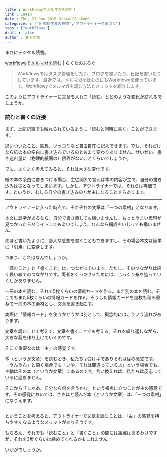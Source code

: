 ```yaml
---
title : WorkFlowyでメルマガを読む！
link : 18413
date : Thu, 23 Jun 2016 01:44:20 +0000
categories : ["0-知的生産の技術","アウトライナーで遊ぼう"]
tags : ["workflowy"]
draft : false
author : 倉下忠憲
---
```


まさにデジタル読書。

<a href="http://kaji-raku.net/lifehack/workflowy/2797">workflowyでメルマガを読む</a> | らくたのぶろぐ

<blockquote>
Workflowyではタスク管理をしたり、ブログを書いたり、日記を書いたりしています。最近では、メルマガを読むのにもWorkflowyを使っています。Workflowyでメルマガを読む方法とメリットを紹介します。
</blockquote>

このようにアウトライナーに文章を入れて「読む」とどのような変化が訪れるでしょうか。

<h3>読むと書くの近接</h3>

まず、上記記事でも触れられているように「読むと同時に書く」ことができます。

思いついたこと、感想、ツッコミなど自由自在に記入できます。でも、それだけなら紙の本の空白に書き込んでいるのとあまり変わりありません。せいぜい、書き込む量に（物理的紙面の）限界がないことくらいでしょうか。

でも、よくよく考えてみると、それは大きな変化です。

紙の本の余白に書きつける場合、主従関係で言えば本の内容が主で、自分の書き込みは従となってしまいます。しかし、アウトライナーでは、それらは等価です。というか、むしろ自分の書き込みの方が主になることすらあります。

<hr />

アウトライナーに入った時点で、それぞれの文章は「一つの素材」となります。

本文に誤字があるなら、自分で書き直しても構いませんし、もっとうまい表現が見つかったらリライトしてもよいでしょう。なんなら構成をいじっても構いません。

先ほど書いたように、膨大な感想を書くこともできますし、その場合本文は簡単に「引用」に変身します。

つまり、これはなんでしょうか。

「読むこと」と「書くこと」は、つながっています。ただし、そのつながりは細く長い線でのつながりです。両者をくっつけるためには、じっくり糸を辿っていくしかありません。

一冊の本を読む。それで5枚くらいの情報カードを作る。また別の本を読む。そこでもまた5枚くらいの情報カードを作る。そうした情報カードを幾枚も積み重ねて一冊の本の素材とし、文章を書き起こす。

実際に「情報カード」を使うかどうかは別として、概念的にはこういう流れがあります。

文章を読むことで考えて、文章を書くことでも考える。それを繰り返しながら、大きな繭を作り上げていくのです。

そこで重要なのは「主」の感覚です。

本（というか文章）を読むとき、私たちは受け手でありそれは従の感覚です。「うんうん」と頷く場合でも「いや、それは間違っているよ」という場合でも、主軸はその本（というか文章）にあるのです。言い換えれば、私たちは反応しているに過ぎません。

そこから「じゃあ、自分なら何を言うかな」という視点に立つことが主の感覚です。その感覚においては、さきほど読んだ本（というか文章）は、「一つの素材」になりえます。

<hr />

ということを考えると、アウトライナーで文章を読むことは、「主」の感覚を持ちやすくなるようなメリットがありそうです。

もちろん、それでも「読むこと」と「書くこと」の間には距離はあるわけですが、それを3歩ぐらいは縮めてくれるかもしれません。

いかがでしょうか。

